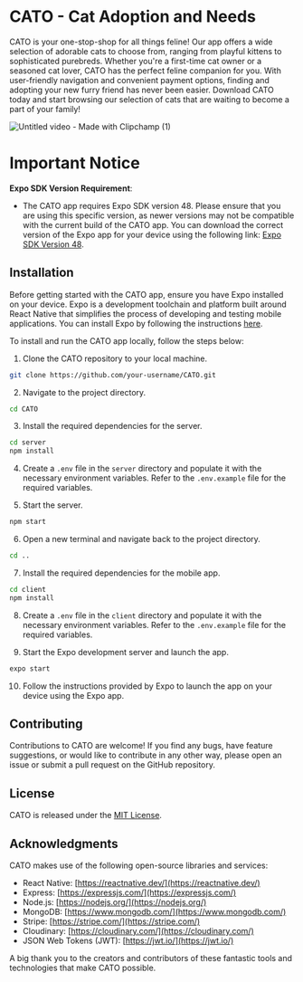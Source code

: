 # CATO - Cat Adoption and Needs

CATO is your one-stop-shop for all things feline! Our app offers a wide selection of adorable cats to choose from, ranging from playful kittens to sophisticated purebreds. Whether you're a first-time cat owner or a seasoned cat lover, CATO has the perfect feline companion for you. With user-friendly navigation and convenient payment options, finding and adopting your new furry friend has never been easier. Download CATO today and start browsing our selection of cats that are waiting to become a part of your family!

![Untitled video - Made with Clipchamp (1)](https://github.com/Hariharanreddy/Cato-frontend/assets/82924830/38ee5c04-df3b-42cd-b4b7-f4e8c7e48d54)

# Important Notice

**Expo SDK Version Requirement**:

- The CATO app requires Expo SDK version 48. Please ensure that you are using this specific version, as newer versions may not be compatible with the current build of the CATO app. You can download the correct version of the Expo app for your device using the following link: [Expo SDK Version 48](https://expo.dev/go?sdkVersion=48&platform=android&device=true).

## Installation

Before getting started with the CATO app, ensure you have Expo installed on your device. Expo is a development toolchain and platform built around React Native that simplifies the process of developing and testing mobile applications. You can install Expo by following the instructions [here](https://docs.expo.dev/get-started/installation/).

To install and run the CATO app locally, follow the steps below:

1. Clone the CATO repository to your local machine.

```bash
git clone https://github.com/your-username/CATO.git
```

2. Navigate to the project directory.

```bash
cd CATO
```

3. Install the required dependencies for the server.

```bash
cd server
npm install
```

4. Create a `.env` file in the `server` directory and populate it with the necessary environment variables. Refer to the `.env.example` file for the required variables.

5. Start the server.

```bash
npm start
```

6. Open a new terminal and navigate back to the project directory.

```bash
cd ..
```

7. Install the required dependencies for the mobile app.

```bash
cd client
npm install
```

8. Create a `.env` file in the `client` directory and populate it with the necessary environment variables. Refer to the `.env.example` file for the required variables.

9. Start the Expo development server and launch the app.

```bash
expo start
```

10. Follow the instructions provided by Expo to launch the app on your device using the Expo app.

## Contributing

Contributions to CATO are welcome! If you find any bugs, have feature suggestions, or would like to contribute in any other way, please open an issue or submit a pull request on the GitHub repository.

## License

CATO is released under the [MIT License](https://opensource.org/licenses/MIT).

## Acknowledgments

CATO makes use of the following open-source libraries and services:

- React Native: [https://reactnative.dev/](https://reactnative.dev/)
- Express: [https://expressjs.com/](https://expressjs.com/)
- Node.js: [https://nodejs.org/](https://nodejs.org/)
- MongoDB: [https://www.mongodb.com/](https://www.mongodb.com/)
- Stripe: [https://stripe.com/](https://stripe.com/)
- Cloudinary: [https://cloudinary.com/](https://cloudinary.com/)
- JSON Web Tokens (JWT): [https://jwt.io/](https://jwt.io/)

A big thank you to the creators and contributors of these fantastic tools and technologies that make CATO possible.
